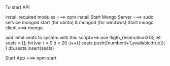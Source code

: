 

To start API

install required modules ===> npm install
Start Mongo Server ===> sudo service mongod start (for ubntu) & mongod (for windwos)
Start mongo client ===> mongo

add inital seats to system with this script===>
 use fligth_reservation313;
 let  seats = []; 
for(var i = 0 ;i < 20 ;i++){
    seats.push({number:i+1,available:true});
}
db.seats.insert(seats)

Start App ===> npm start